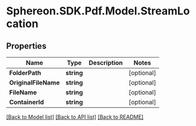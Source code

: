 # Sphereon.SDK.Pdf.Model.StreamLocation
## Properties

Name | Type | Description | Notes
------------ | ------------- | ------------- | -------------
**FolderPath** | **string** |  | [optional] 
**OriginalFileName** | **string** |  | [optional] 
**FileName** | **string** |  | [optional] 
**ContainerId** | **string** |  | [optional] 

[[Back to Model list]](../README.md#documentation-for-models) [[Back to API list]](../README.md#documentation-for-api-endpoints) [[Back to README]](../README.md)

